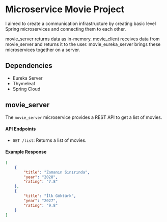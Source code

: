 # Microservice Movie Project

I aimed to create a communication infrastructure by creating basic level Spring microservices and connecting them to each other. 

movie_server returns data as in-memory. movie_client receives data from movie_server and returns it to the user.
movie_eureka_server brings these microservices together on a server.

## Dependencies
- Eureka Server
- Thymeleaf
- Spring Cloud

## movie_server

The `movie_server` microservice provides a REST API to get a list of movies.

#### API Endpoints

- `GET /list`: Returns a list of movies.

#### Example Response

```json
[
    {
        "title": "Zamanın Sınırında",
        "year": "2028",
        "rating": "7.8"
    },
    {
        "title": "İlk Göktürk",
        "year": "2027",
        "rating": "9.8"
    }
]
```
